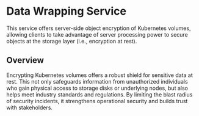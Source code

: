 # Data Wrapping Service

This service offers server-side object encryption of Kubernetes volumes,
allowing clients to take advantage of server processing power to secure objects
at the storage layer (i.e., encryption at rest).

## Overview

Encrypting Kubernetes volumes offers a robust shield for sensitive data at
rest. This not only safeguards information from unauthorized individuals who
gain physical access to storage disks or underlying nodes, but also helps meet
industry standards and regulations. By limiting the blast radius of security
incidents, it strengthens operational security and builds trust with
stakeholders.
